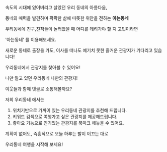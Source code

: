 속도의 시대에 잃어버리고 살았던 우리 동네의 아름다움,

동네의 매력을 발견하며 팍팍한 삶에 따뜻한 위안을 전하는 **아는동네**

우리동네에 친구,친척들이 놀러왔을 때 어디를 데려가야 할 지 고민이라면

'아는동네' 를 이용해보세요.

새로운 동네로 출장을 가도, 이사를 떠나도 예기치 못한 즐거운 관광지가 기다리고 있습니다!

 우리동네에서 관광지를 찾아볼 수 있어요!

나만 알고 있던 우리동네 나만의 관광지!

이웃들과 함께 댓글로 소통해볼까요?

저희 우리동네 에서는

1. 위치기반으로 가까이 있는 우리동네 관광지를 추천해 드립니다.
2. 키워드 검색으로 여행가고 싶은 관광지를 제공해드립니다.
3. 좋아요 기능으로  인기있는 관광지를 북마크 해놓을 수 있어요.

계획이 없어도, 즉흥적으로 오늘 하루는 발이 이끄는 대로 

우리동네 여행을 시작해 보세요!
